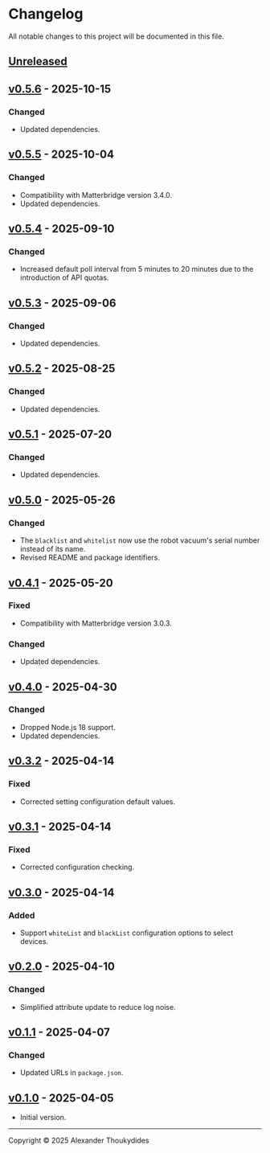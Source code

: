# Changelog

All notable changes to this project will be documented in this file.

## [Unreleased]

## [v0.5.6] - 2025-10-15
### Changed
* Updated dependencies.

## [v0.5.5] - 2025-10-04
### Changed
* Compatibility with Matterbridge version 3.4.0.
* Updated dependencies.

## [v0.5.4] - 2025-09-10
### Changed
* Increased default poll interval from 5 minutes to 20 minutes due to the introduction of API quotas.

## [v0.5.3] - 2025-09-06
### Changed
* Updated dependencies.

## [v0.5.2] - 2025-08-25
### Changed
* Updated dependencies.

## [v0.5.1] - 2025-07-20
### Changed
* Updated dependencies.

## [v0.5.0] - 2025-05-26
### Changed
* The `blacklist` and `whitelist` now use the robot vacuum's serial number instead of its name.
* Revised README and package identifiers.

## [v0.4.1] - 2025-05-20
### Fixed
* Compatibility with Matterbridge version 3.0.3.
### Changed
* Updated dependencies.

## [v0.4.0] - 2025-04-30
### Changed
* Dropped Node.js 18 support.
* Updated dependencies.

## [v0.3.2] - 2025-04-14
### Fixed
* Corrected setting configuration default values.

## [v0.3.1] - 2025-04-14
### Fixed
* Corrected configuration checking.

## [v0.3.0] - 2025-04-14
### Added
* Support `whiteList` and `blackList` configuration options to select devices.

## [v0.2.0] - 2025-04-10
### Changed
* Simplified attribute update to reduce log noise.

## [v0.1.1] - 2025-04-07
### Changed
* Updated URLs in `package.json`.

## [v0.1.0] - 2025-04-05
* Initial version.

---

Copyright © 2025 Alexander Thoukydides

[Unreleased]:       https://github.com/thoukydides/matterbridge-tado-hw/compare/v0.5.6...HEAD
[v0.5.6]:           https://github.com/thoukydides/matterbridge-tado-hw/compare/v0.5.5...v0.5.6
[v0.5.5]:           https://github.com/thoukydides/matterbridge-tado-hw/compare/v0.5.4...v0.5.5
[v0.5.4]:           https://github.com/thoukydides/matterbridge-tado-hw/compare/v0.5.3...v0.5.4
[v0.5.3]:           https://github.com/thoukydides/matterbridge-tado-hw/compare/v0.5.2...v0.5.3
[v0.5.2]:           https://github.com/thoukydides/matterbridge-tado-hw/compare/v0.5.1...v0.5.2
[v0.5.1]:           https://github.com/thoukydides/matterbridge-tado-hw/compare/v0.5.0...v0.5.1
[v0.5.0]:           https://github.com/thoukydides/matterbridge-tado-hw/compare/v0.4.1...v0.5.0
[v0.4.1]:           https://github.com/thoukydides/matterbridge-tado-hw/compare/v0.4.0...v0.4.1
[v0.4.0]:           https://github.com/thoukydides/matterbridge-tado-hw/compare/v0.3.2...v0.4.0
[v0.3.2]:           https://github.com/thoukydides/matterbridge-tado-hw/compare/v0.3.1...v0.3.2
[v0.3.1]:           https://github.com/thoukydides/matterbridge-tado-hw/compare/v0.3.0...v0.3.1
[v0.3.0]:           https://github.com/thoukydides/matterbridge-tado-hw/compare/v0.2.0...v0.3.0
[v0.2.0]:           https://github.com/thoukydides/matterbridge-tado-hw/compare/v0.1.1...v0.2.0
[v0.1.1]:           https://github.com/thoukydides/matterbridge-tado-hw/compare/v0.1.0...v0.1.1
[v0.1.0]:           https://github.com/thoukydides/matterbridge-tado-hw/releases/tag/v0.1.0
